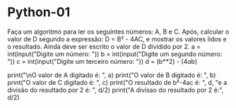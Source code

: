 # Python-01
Faça um algoritmo para ler os seguintes números: A, B e C. Após, calcular o valor de D segundo a expressão: D = B² - 4AC, e mostrar os valores lidos e o resultado. Ainda deve ser escrito o valor de D dividido por 2.
a = int(input("Digite um número: "))
b = int(input("Digite um segundo número: "))
c = int(input("Digite um terceiro número: "))
d = (b**2) - (4*a*b)

print("\nO valor de A digitado é: ", a)
print("O valor de B digitado é: ", b)
print("O valor de C digitado é: ", c)
print("O resultado de b²-4ac é: ", d, "e a divisão do resultado por 2 é: ", d/2)
print("A divisao do resultado por 2 é:", d/2)
